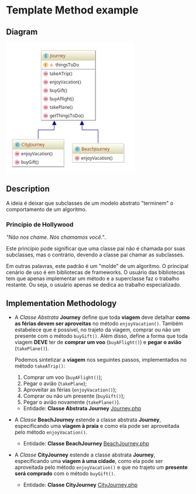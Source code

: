 # Template Method example

## Diagram

![Image of Template Method](../../../images/template-method.png)

## Description

A ideia é deixar que subclasses de um modelo abstrato "terminem" o comportamento de um algoritmo.

### Princípio de Hollywood

*"Não nos chame. Nós chamamos você."*.

Este princípio pode significar que uma classe pai não é chamada por suas subclasses, mas o contrário, 
devendo a classe pai chamar as subclasses.

Em outras palavras, este padrão é um "molde" de um algoritmo. O principal cenário de uso é em
bibliotecas de frameworks. O usuário das bibliotecas tem que apenas implementar um método
e a superclasse faz o trabalho restante. Ou seja, o usuário apenas se dedica ao trabalho
especializado.

## Implementation Methodology

* A *Classe Abstrata* **Journey** define que toda **viagem** deve detalhar **como as férias
devem ser aproveitas** no método `enjoyVacation()`. Também estabelece que é possível, no trajeto
da viagem, comprar ou não um presente com o método `buyGift()`. Além disso, define a forma que
toda viagem **DEVE** ter de **comprar um voo** (`buyAFlight()`) e **pegar o avião** (`takePlane()`).

  Podemos sintetizar a **viagem** nos seguintes passos, implementados no método `takeATrip()`:
  
  1. Comprar um voo (`buyAFlight()`);
  2. Pegar o avião (`takePlane`);
  3. Aproveitar as férias (`enjoyVacation()`);
  4. Comprar ou não um presente (`buyGift()`);
  5. Pegar o avião novamente (`takePlane()`).
  
  - Entidade: **Classe Abstrata Journey** [Journey.php](Journey.php)

* A *Classe* **BeachJourney** estende a classe abstrata **Journey**, especificando uma **viagem
à praia** e como ela pode ser aproveitada pelo método `enjoyVacation()`.
  
  - Entidade: **Classe BeachJourney** [BeachJourney.php](BeachJourney.php)

* A *Classe* **CityJourney** estende a classe abstrata **Journey**, especificando uma **viagem
à uma cidade**, como ela pode ser aproveitada pelo método `enjoyVacation()` e que no trajeto
um **presente será comprado** com o método `buyGift()`.
  
  - Entidade: **Classe CityJourney** [CityJourney.php](CityJourney.php)